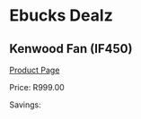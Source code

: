 
# Ebucks Dealz
## Kenwood Fan (IF450)
[Product Page](https://www.ebucks.com/web/shop/productSelected.do?prodId=706228318&catId=704982758)

Price: R999.00

Savings: 


	